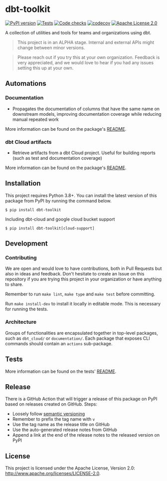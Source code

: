 # dbt-toolkit

[![PyPI version](https://badge.fury.io/py/dbt-toolkit.svg)](https://badge.fury.io/py/dbt-toolkit)
[![Tests](https://github.com/voi-oss/dbt-toolkit/actions/workflows/run-tests.yaml/badge.svg)](https://github.com/voi-oss/dbt-toolkit/actions/workflows/run-tests.yaml)
[![Code checks](https://github.com/voi-oss/dbt-toolkit/actions/workflows/run-code-checks.yaml/badge.svg)](https://github.com/voi-oss/dbt-toolkit/actions/workflows/run-code-checks.yaml)
[![codecov](https://codecov.io/gh/voi-oss/dbt-toolkit/branch/main/graph/badge.svg?token=5JS1RLYRQF)](https://codecov.io/gh/voi-oss/dbt-toolkit)
[![Apache License 2.0](https://img.shields.io/github/license/voi-oss/dbt-toolkit)](https://github.com/voi-oss/dbt-toolkit)

A collection of utilities and tools for teams and organizations using dbt.

> This project is in an ALPHA stage. Internal and external APIs might change between minor versions.

> Please reach out if you try this at your own organization. Feedback is very appreciated, and we
> would love to hear if you had any issues setting this up at your own.

## Automations

### Documentation

* Propagates the documentation of columns that have the same name on downstream models, improving documentation
coverage while reducing manual repeated work

More information can be found on the package's [README](src/dbttoolkit/documentation/README.md).

### dbt Cloud artifacts

* Retrieve artifacts from a dbt Cloud project. Useful for building reports (such as test and documentation coverage)

More information can be found on the package's [README](src/dbttoolkit/dbt_cloud/README.md).

## Installation

This project requires Python 3.8+. You can install the latest version of this package from PyPI by running the
command below.

```shell
$ pip install dbt-toolkit

```

Including dbt-cloud and google cloud bucket support

```shell
$ pip install dbt-toolkit[cloud-support]

```

## Development

### Contributing

We are open and would love to have contributions, both in Pull Requests but also in ideas and feedback. Don't hesitate
to create an Issue on this repository if you are trying this project in your organization or have anything to share.

Remember to run `make lint`, `make type` and `make test` before committing.

Run `make install-dev` to install it locally in editable mode. This is necessary for running the tests.

### Architecture

Groups of functionalities are encapsulated together in top-level packages, such as `dbt_cloud/` or `documentation/`.
Each package that exposes CLI commands should contain an `actions` sub-package. 

## Tests

More information can be found on the tests' [README](tests/README.md).

## Release

There is a GitHub Action that will trigger a release of this package on PyPI based on releases created on GitHub.
Steps:

* Loosely follow [semantic versioning](https://semver.org/)
* Remember to prefix the tag name with `v`
* Use the tag name as the release title on GitHub
* Use the auto-generated release notes from GitHub
* Append a link at the end of the release notes to the released version on PyPI

## License

This project is licensed under the Apache License, Version 2.0: http://www.apache.org/licenses/LICENSE-2.0.
